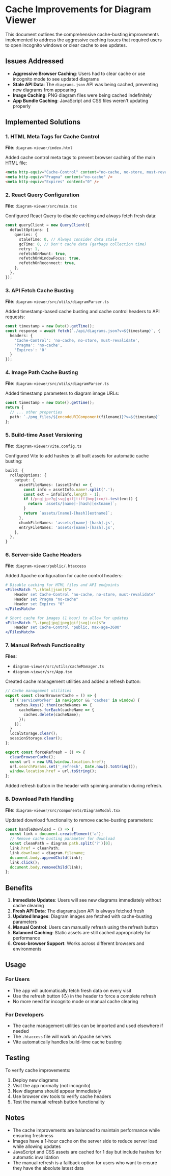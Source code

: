 # Cache Improvements for Diagram Viewer

This document outlines the comprehensive cache-busting improvements implemented to address the aggressive caching issues that required users to open incognito windows or clear cache to see updates.

## Issues Addressed

- **Aggressive Browser Caching**: Users had to clear cache or use incognito mode to see updated diagrams
- **Stale API Data**: The `diagrams.json` API was being cached, preventing new diagrams from appearing
- **Image Caching**: PNG diagram files were being cached indefinitely
- **App Bundle Caching**: JavaScript and CSS files weren't updating properly

## Implemented Solutions

### 1. HTML Meta Tags for Cache Control

**File**: `diagram-viewer/index.html`

Added cache control meta tags to prevent browser caching of the main HTML file:

```html
<meta http-equiv="Cache-Control" content="no-cache, no-store, must-revalidate" />
<meta http-equiv="Pragma" content="no-cache" />
<meta http-equiv="Expires" content="0" />
```

### 2. React Query Configuration

**File**: `diagram-viewer/src/main.tsx`

Configured React Query to disable caching and always fetch fresh data:

```typescript
const queryClient = new QueryClient({
  defaultOptions: {
    queries: {
      staleTime: 0, // Always consider data stale
      gcTime: 0, // Don't cache data (garbage collection time)
      retry: 1,
      refetchOnMount: true,
      refetchOnWindowFocus: true,
      refetchOnReconnect: true,
    },
  },
});
```

### 3. API Fetch Cache Busting

**File**: `diagram-viewer/src/utils/diagramParser.ts`

Added timestamp-based cache busting and cache control headers to API requests:

```typescript
const timestamp = new Date().getTime();
const response = await fetch(`./api/diagrams.json?v=${timestamp}`, {
  headers: {
    'Cache-Control': 'no-cache, no-store, must-revalidate',
    'Pragma': 'no-cache',
    'Expires': '0'
  }
});
```

### 4. Image Path Cache Busting

**File**: `diagram-viewer/src/utils/diagramParser.ts`

Added timestamp parameters to diagram image URLs:

```typescript
const timestamp = new Date().getTime();
return {
  // ... other properties
  path: `./png_files/${encodeURIComponent(filename)}?v=${timestamp}`
};
```

### 5. Build-time Asset Versioning

**File**: `diagram-viewer/vite.config.ts`

Configured Vite to add hashes to all built assets for automatic cache busting:

```typescript
build: {
  rollupOptions: {
    output: {
      assetFileNames: (assetInfo) => {
        const info = assetInfo.name!.split('.');
        const ext = info[info.length - 1];
        if (/png|jpe?g|svg|gif|tiff|bmp|ico/i.test(ext)) {
          return `assets/[name]-[hash][extname]`;
        }
        return `assets/[name]-[hash][extname]`;
      },
      chunkFileNames: 'assets/[name]-[hash].js',
      entryFileNames: 'assets/[name]-[hash].js',
    },
  },
}
```

### 6. Server-side Cache Headers

**File**: `diagram-viewer/public/.htaccess`

Added Apache configuration for cache control headers:

```apache
# Disable caching for HTML files and API endpoints
<FilesMatch "\.(html|json)$">
    Header set Cache-Control "no-cache, no-store, must-revalidate"
    Header set Pragma "no-cache"
    Header set Expires "0"
</FilesMatch>

# Short cache for images (1 hour) to allow for updates
<FilesMatch "\.(png|jpg|jpeg|gif|svg|ico)$">
    Header set Cache-Control "public, max-age=3600"
</FilesMatch>
```

### 7. Manual Refresh Functionality

**Files**: 
- `diagram-viewer/src/utils/cacheManager.ts`
- `diagram-viewer/src/App.tsx`

Created cache management utilities and added a refresh button:

```typescript
// Cache management utilities
export const clearBrowserCache = () => {
  if ('serviceWorker' in navigator && 'caches' in window) {
    caches.keys().then(cacheNames => {
      cacheNames.forEach(cacheName => {
        caches.delete(cacheName);
      });
    });
  }
  localStorage.clear();
  sessionStorage.clear();
};

export const forceRefresh = () => {
  clearBrowserCache();
  const url = new URL(window.location.href);
  url.searchParams.set('_refresh', Date.now().toString());
  window.location.href = url.toString();
};
```

Added refresh button in the header with spinning animation during refresh.

### 8. Download Path Handling

**File**: `diagram-viewer/src/components/DiagramModal.tsx`

Updated download functionality to remove cache-busting parameters:

```typescript
const handleDownload = () => {
  const link = document.createElement('a');
  // Remove cache busting parameter for download
  const cleanPath = diagram.path.split('?')[0];
  link.href = cleanPath;
  link.download = diagram.filename;
  document.body.appendChild(link);
  link.click();
  document.body.removeChild(link);
};
```

## Benefits

1. **Immediate Updates**: Users will see new diagrams immediately without cache clearing
2. **Fresh API Data**: The diagrams.json API is always fetched fresh
3. **Updated Images**: Diagram images are fetched with cache-busting parameters
4. **Manual Control**: Users can manually refresh using the refresh button
5. **Balanced Caching**: Static assets are still cached appropriately for performance
6. **Cross-browser Support**: Works across different browsers and environments

## Usage

### For Users
- The app will automatically fetch fresh data on every visit
- Use the refresh button (↻) in the header to force a complete refresh
- No more need for incognito mode or manual cache clearing

### For Developers
- The cache management utilities can be imported and used elsewhere if needed
- The `.htaccess` file will work on Apache servers
- Vite automatically handles build-time cache busting

## Testing

To verify cache improvements:

1. Deploy new diagrams
2. Visit the app normally (not incognito)
3. New diagrams should appear immediately
4. Use browser dev tools to verify cache headers
5. Test the manual refresh button functionality

## Notes

- The cache improvements are balanced to maintain performance while ensuring freshness
- Images have a 1-hour cache on the server side to reduce server load while allowing updates
- JavaScript and CSS assets are cached for 1 day but include hashes for automatic invalidation
- The manual refresh is a fallback option for users who want to ensure they have the absolute latest data
